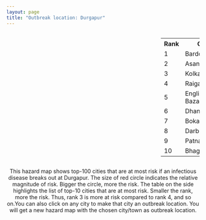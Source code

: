 ```yaml
---
layout: page
title: "Outbreak location: Durgapur"
---
```

<div style="width: 100%; overflow: auto;">
<div style="width: 75%; float: left;">
<div id="mapid">
<script src="https://buda-magenta.github.io/hazard_map/load_map.js"></script>

<script>
var marker_outbreak = L.marker([23.535048, 87.338043],{"autoPan": true}).addTo(map); marker_outbreak.bindTooltip("Durgapur").openTooltip();

var circle_1 = L.circle([23.250000, 87.750000], {"pane": "markerPane", "color": "red", "fill": true, "fillOpacity": 0.2, "fillRule": "evenodd", "lineCap": "round", "lineJoin": "round", "opacity": 1.0, "radius": 101439, "stroke": true, "weight": 3}).addTo(map);
circle_1.bindTooltip("Barddhaman<br>rank: 1<br>hazard index: 0.101439")
circle_1.bindPopup('<a href="https://buda-magenta.github.io/hazard_map/Barddhaman">Barddhaman</a>')

var circle_2 = L.circle([23.687130, 86.974659], {"pane": "markerPane", "color": "red", "fill": true, "fillOpacity": 0.2, "fillRule": "evenodd", "lineCap": "round", "lineJoin": "round", "opacity": 1.0, "radius": 93637, "stroke": true, "weight": 3}).addTo(map);
circle_2.bindTooltip("Asansol<br>rank: 2<br>hazard index: 0.093637")
circle_2.bindPopup('<a href="https://buda-magenta.github.io/hazard_map/Asansol">Asansol</a>')

var circle_3 = L.circle([22.541418, 88.357691], {"pane": "markerPane", "color": "red", "fill": true, "fillOpacity": 0.2, "fillRule": "evenodd", "lineCap": "round", "lineJoin": "round", "opacity": 1.0, "radius": 62698, "stroke": true, "weight": 3}).addTo(map);
circle_3.bindTooltip("Kolkata<br>rank: 3<br>hazard index: 0.062699")
circle_3.bindPopup('<a href="https://buda-magenta.github.io/hazard_map/Kolkata">Kolkata</a>')

var circle_4 = L.circle([25.680654, 88.124646], {"pane": "markerPane", "color": "red", "fill": true, "fillOpacity": 0.2, "fillRule": "evenodd", "lineCap": "round", "lineJoin": "round", "opacity": 1.0, "radius": 26597, "stroke": true, "weight": 3}).addTo(map);
circle_4.bindTooltip("Raiganj<br>rank: 4<br>hazard index: 0.026598")
circle_4.bindPopup('<a href="https://buda-magenta.github.io/hazard_map/Raiganj">Raiganj</a>')

var circle_5 = L.circle([24.965712, 88.127778], {"pane": "markerPane", "color": "red", "fill": true, "fillOpacity": 0.2, "fillRule": "evenodd", "lineCap": "round", "lineJoin": "round", "opacity": 1.0, "radius": 5139, "stroke": true, "weight": 3}).addTo(map);
circle_5.bindTooltip("English Bazar<br>rank: 5<br>hazard index: 0.005140")
circle_5.bindPopup('<a href="https://buda-magenta.github.io/hazard_map/English_Bazar">English Bazar</a>')

var circle_6 = L.circle([23.795281, 86.430964], {"pane": "markerPane", "color": "red", "fill": true, "fillOpacity": 0.2, "fillRule": "evenodd", "lineCap": "round", "lineJoin": "round", "opacity": 1.0, "radius": 4994, "stroke": true, "weight": 3}).addTo(map);
circle_6.bindTooltip("Dhanbad<br>rank: 6<br>hazard index: 0.004994")
circle_6.bindPopup('<a href="https://buda-magenta.github.io/hazard_map/Dhanbad">Dhanbad</a>')

var circle_7 = L.circle([23.699128, 85.991069], {"pane": "markerPane", "color": "red", "fill": true, "fillOpacity": 0.2, "fillRule": "evenodd", "lineCap": "round", "lineJoin": "round", "opacity": 1.0, "radius": 4362, "stroke": true, "weight": 3}).addTo(map);
circle_7.bindTooltip("Bokaro<br>rank: 7<br>hazard index: 0.004363")
circle_7.bindPopup('<a href="https://buda-magenta.github.io/hazard_map/Bokaro">Bokaro</a>')

var circle_8 = L.circle([26.083143, 86.032571], {"pane": "markerPane", "color": "red", "fill": true, "fillOpacity": 0.2, "fillRule": "evenodd", "lineCap": "round", "lineJoin": "round", "opacity": 1.0, "radius": 4247, "stroke": true, "weight": 3}).addTo(map);
circle_8.bindTooltip("Darbhanga<br>rank: 8<br>hazard index: 0.004247")
circle_8.bindPopup('<a href="https://buda-magenta.github.io/hazard_map/Darbhanga">Darbhanga</a>')

var circle_9 = L.circle([25.609324, 85.123525], {"pane": "markerPane", "color": "red", "fill": true, "fillOpacity": 0.2, "fillRule": "evenodd", "lineCap": "round", "lineJoin": "round", "opacity": 1.0, "radius": 4092, "stroke": true, "weight": 3}).addTo(map);
circle_9.bindTooltip("Patna<br>rank: 9<br>hazard index: 0.004093")
circle_9.bindPopup('<a href="https://buda-magenta.github.io/hazard_map/Patna">Patna</a>')

var circle_10 = L.circle([25.286698, 87.132254], {"pane": "markerPane", "color": "red", "fill": true, "fillOpacity": 0.2, "fillRule": "evenodd", "lineCap": "round", "lineJoin": "round", "opacity": 1.0, "radius": 3295, "stroke": true, "weight": 3}).addTo(map);
circle_10.bindTooltip("Bhagalpur<br>rank: 10<br>hazard index: 0.003295")
circle_10.bindPopup('<a href="https://buda-magenta.github.io/hazard_map/Bhagalpur">Bhagalpur</a>')

var circle_11 = L.circle([26.148658, 85.340013], {"pane": "markerPane", "color": "red", "fill": true, "fillOpacity": 0.2, "fillRule": "evenodd", "lineCap": "round", "lineJoin": "round", "opacity": 1.0, "radius": 2757, "stroke": true, "weight": 3}).addTo(map);
circle_11.bindTooltip("Muzaffarpur<br>rank: 11<br>hazard index: 0.002758")
circle_11.bindPopup('<a href="https://buda-magenta.github.io/hazard_map/Muzaffarpur">Muzaffarpur</a>')

var circle_12 = L.circle([22.508621, 88.253218], {"pane": "markerPane", "color": "red", "fill": true, "fillOpacity": 0.2, "fillRule": "evenodd", "lineCap": "round", "lineJoin": "round", "opacity": 1.0, "radius": 2226, "stroke": true, "weight": 3}).addTo(map);
circle_12.bindTooltip("Maheshtala<br>rank: 12<br>hazard index: 0.002227")
circle_12.bindPopup('<a href="https://buda-magenta.github.io/hazard_map/Maheshtala">Maheshtala</a>')

var circle_13 = L.circle([23.730215, 86.839671], {"pane": "markerPane", "color": "red", "fill": true, "fillOpacity": 0.2, "fillRule": "evenodd", "lineCap": "round", "lineJoin": "round", "opacity": 1.0, "radius": 2222, "stroke": true, "weight": 3}).addTo(map);
circle_13.bindTooltip("Kulti<br>rank: 13<br>hazard index: 0.002223")
circle_13.bindPopup('<a href="https://buda-magenta.github.io/hazard_map/Kulti">Kulti</a>')

var circle_14 = L.circle([25.560900, 87.647654], {"pane": "markerPane", "color": "red", "fill": true, "fillOpacity": 0.2, "fillRule": "evenodd", "lineCap": "round", "lineJoin": "round", "opacity": 1.0, "radius": 2118, "stroke": true, "weight": 3}).addTo(map);
circle_14.bindTooltip("Katihar<br>rank: 14<br>hazard index: 0.002118")
circle_14.bindPopup('<a href="https://buda-magenta.github.io/hazard_map/Katihar">Katihar</a>')

var circle_15 = L.circle([22.646958, 88.343612], {"pane": "markerPane", "color": "red", "fill": true, "fillOpacity": 0.2, "fillRule": "evenodd", "lineCap": "round", "lineJoin": "round", "opacity": 1.0, "radius": 2000, "stroke": true, "weight": 3}).addTo(map);
circle_15.bindTooltip("Bally<br>rank: 15<br>hazard index: 0.002000")
circle_15.bindPopup('<a href="https://buda-magenta.github.io/hazard_map/Bally">Bally</a>')

var circle_16 = L.circle([22.695034, 88.377060], {"pane": "markerPane", "color": "red", "fill": true, "fillOpacity": 0.2, "fillRule": "evenodd", "lineCap": "round", "lineJoin": "round", "opacity": 1.0, "radius": 1907, "stroke": true, "weight": 3}).addTo(map);
circle_16.bindTooltip("Panihati<br>rank: 16<br>hazard index: 0.001908")
circle_16.bindPopup('<a href="https://buda-magenta.github.io/hazard_map/Panihati">Panihati</a>')

var circle_17 = L.circle([22.591260, 88.390964], {"pane": "markerPane", "color": "red", "fill": true, "fillOpacity": 0.2, "fillRule": "evenodd", "lineCap": "round", "lineJoin": "round", "opacity": 1.0, "radius": 1835, "stroke": true, "weight": 3}).addTo(map);
circle_17.bindTooltip("Bidhan Nagar<br>rank: 17<br>hazard index: 0.001835")
circle_17.bindPopup('<a href="https://buda-magenta.github.io/hazard_map/Bidhan_Nagar">Bidhan Nagar</a>')

var circle_18 = L.circle([24.476642, 86.606732], {"pane": "markerPane", "color": "red", "fill": true, "fillOpacity": 0.2, "fillRule": "evenodd", "lineCap": "round", "lineJoin": "round", "opacity": 1.0, "radius": 1705, "stroke": true, "weight": 3}).addTo(map);
circle_18.bindTooltip("Deoghar<br>rank: 18<br>hazard index: 0.001706")
circle_18.bindPopup('<a href="https://buda-magenta.github.io/hazard_map/Deoghar">Deoghar</a>')

var circle_19 = L.circle([22.670728, 88.376342], {"pane": "markerPane", "color": "red", "fill": true, "fillOpacity": 0.2, "fillRule": "evenodd", "lineCap": "round", "lineJoin": "round", "opacity": 1.0, "radius": 1661, "stroke": true, "weight": 3}).addTo(map);
circle_19.bindTooltip("Kamarhati<br>rank: 19<br>hazard index: 0.001661")
circle_19.bindPopup('<a href="https://buda-magenta.github.io/hazard_map/Kamarhati">Kamarhati</a>')

var circle_20 = L.circle([22.782355, 86.159003], {"pane": "markerPane", "color": "red", "fill": true, "fillOpacity": 0.2, "fillRule": "evenodd", "lineCap": "round", "lineJoin": "round", "opacity": 1.0, "radius": 1654, "stroke": true, "weight": 3}).addTo(map);
circle_20.bindTooltip("Adityapur<br>rank: 20<br>hazard index: 0.001655")
circle_20.bindPopup('<a href="https://buda-magenta.github.io/hazard_map/Adityapur">Adityapur</a>')

var circle_21 = L.circle([24.379576, 88.585573], {"pane": "markerPane", "color": "red", "fill": true, "fillOpacity": 0.2, "fillRule": "evenodd", "lineCap": "round", "lineJoin": "round", "opacity": 1.0, "radius": 1593, "stroke": true, "weight": 3}).addTo(map);
circle_21.bindTooltip("Baharampur<br>rank: 21<br>hazard index: 0.001594")
circle_21.bindPopup('<a href="https://buda-magenta.github.io/hazard_map/Baharampur">Baharampur</a>')

var circle_22 = L.circle([26.716413, 88.430992], {"pane": "markerPane", "color": "red", "fill": true, "fillOpacity": 0.2, "fillRule": "evenodd", "lineCap": "round", "lineJoin": "round", "opacity": 1.0, "radius": 1540, "stroke": true, "weight": 3}).addTo(map);
circle_22.bindTooltip("Siliguri<br>rank: 22<br>hazard index: 0.001540")
circle_22.bindPopup('<a href="https://buda-magenta.github.io/hazard_map/Siliguri">Siliguri</a>')

var circle_23 = L.circle([22.717624, 88.488953], {"pane": "markerPane", "color": "red", "fill": true, "fillOpacity": 0.2, "fillRule": "evenodd", "lineCap": "round", "lineJoin": "round", "opacity": 1.0, "radius": 1449, "stroke": true, "weight": 3}).addTo(map);
circle_23.bindTooltip("Barasat<br>rank: 23<br>hazard index: 0.001450")
circle_23.bindPopup('<a href="https://buda-magenta.github.io/hazard_map/Barasat">Barasat</a>')

var circle_24 = L.circle([22.890183, 88.426939], {"pane": "markerPane", "color": "red", "fill": true, "fillOpacity": 0.2, "fillRule": "evenodd", "lineCap": "round", "lineJoin": "round", "opacity": 1.0, "radius": 1445, "stroke": true, "weight": 3}).addTo(map);
circle_24.bindTooltip("Naihati<br>rank: 24<br>hazard index: 0.001446")
circle_24.bindPopup('<a href="https://buda-magenta.github.io/hazard_map/Naihati">Naihati</a>')

var circle_25 = L.circle([22.754995, 88.341667], {"pane": "markerPane", "color": "red", "fill": true, "fillOpacity": 0.2, "fillRule": "evenodd", "lineCap": "round", "lineJoin": "round", "opacity": 1.0, "radius": 1437, "stroke": true, "weight": 3}).addTo(map);
circle_25.bindTooltip("Serampore<br>rank: 25<br>hazard index: 0.001437")
circle_25.bindPopup('<a href="https://buda-magenta.github.io/hazard_map/Serampore">Serampore</a>')

var circle_26 = L.circle([23.332200, 86.361600], {"pane": "markerPane", "color": "red", "fill": true, "fillOpacity": 0.2, "fillRule": "evenodd", "lineCap": "round", "lineJoin": "round", "opacity": 1.0, "radius": 1372, "stroke": true, "weight": 3}).addTo(map);
circle_26.bindTooltip("Purulia<br>rank: 26<br>hazard index: 0.001372")
circle_26.bindPopup('<a href="https://buda-magenta.github.io/hazard_map/Purulia">Purulia</a>')

var circle_27 = L.circle([25.133173, 86.525040], {"pane": "markerPane", "color": "red", "fill": true, "fillOpacity": 0.2, "fillRule": "evenodd", "lineCap": "round", "lineJoin": "round", "opacity": 1.0, "radius": 1323, "stroke": true, "weight": 3}).addTo(map);
circle_27.bindTooltip("Kharagpur<br>rank: 27<br>hazard index: 0.001323")
circle_27.bindPopup('<a href="https://buda-magenta.github.io/hazard_map/Kharagpur">Kharagpur</a>')

var circle_28 = L.circle([22.707369, 88.374437], {"pane": "markerPane", "color": "red", "fill": true, "fillOpacity": 0.2, "fillRule": "evenodd", "lineCap": "round", "lineJoin": "round", "opacity": 1.0, "radius": 1196, "stroke": true, "weight": 3}).addTo(map);
circle_28.bindTooltip("Baranagar<br>rank: 28<br>hazard index: 0.001196")
circle_28.bindPopup('<a href="https://buda-magenta.github.io/hazard_map/Baranagar">Baranagar</a>')

var circle_29 = L.circle([28.651718, 77.221939], {"pane": "markerPane", "color": "red", "fill": true, "fillOpacity": 0.2, "fillRule": "evenodd", "lineCap": "round", "lineJoin": "round", "opacity": 1.0, "radius": 1162, "stroke": true, "weight": 3}).addTo(map);
circle_29.bindTooltip("Delhi<br>rank: 29<br>hazard index: 0.001163")
circle_29.bindPopup('<a href="https://buda-magenta.github.io/hazard_map/Delhi">Delhi</a>')

var circle_30 = L.circle([22.801519, 86.202958], {"pane": "markerPane", "color": "red", "fill": true, "fillOpacity": 0.2, "fillRule": "evenodd", "lineCap": "round", "lineJoin": "round", "opacity": 1.0, "radius": 1128, "stroke": true, "weight": 3}).addTo(map);
circle_30.bindTooltip("Jamshedpur<br>rank: 30<br>hazard index: 0.001129")
circle_30.bindPopup('<a href="https://buda-magenta.github.io/hazard_map/Jamshedpur">Jamshedpur</a>')

var circle_31 = L.circle([23.967515, 85.438846], {"pane": "markerPane", "color": "red", "fill": true, "fillOpacity": 0.2, "fillRule": "evenodd", "lineCap": "round", "lineJoin": "round", "opacity": 1.0, "radius": 1028, "stroke": true, "weight": 3}).addTo(map);
circle_31.bindTooltip("Hazaribagh<br>rank: 31<br>hazard index: 0.001028")
circle_31.bindPopup('<a href="https://buda-magenta.github.io/hazard_map/Hazaribagh">Hazaribagh</a>')

var circle_32 = L.circle([25.773344, 84.784977], {"pane": "markerPane", "color": "red", "fill": true, "fillOpacity": 0.2, "fillRule": "evenodd", "lineCap": "round", "lineJoin": "round", "opacity": 1.0, "radius": 1020, "stroke": true, "weight": 3}).addTo(map);
circle_32.bindTooltip("Chapra<br>rank: 32<br>hazard index: 0.001021")
circle_32.bindPopup('<a href="https://buda-magenta.github.io/hazard_map/Chapra">Chapra</a>')

var circle_33 = L.circle([22.028124, 88.063265], {"pane": "markerPane", "color": "red", "fill": true, "fillOpacity": 0.2, "fillRule": "evenodd", "lineCap": "round", "lineJoin": "round", "opacity": 1.0, "radius": 1000, "stroke": true, "weight": 3}).addTo(map);
circle_33.bindTooltip("Haldia<br>rank: 33<br>hazard index: 0.001001")
circle_33.bindPopup('<a href="https://buda-magenta.github.io/hazard_map/Haldia">Haldia</a>')

var circle_34 = L.circle([22.694792, 88.453018], {"pane": "markerPane", "color": "red", "fill": true, "fillOpacity": 0.2, "fillRule": "evenodd", "lineCap": "round", "lineJoin": "round", "opacity": 1.0, "radius": 987, "stroke": true, "weight": 3}).addTo(map);
circle_34.bindTooltip("Madhyamgram<br>rank: 34<br>hazard index: 0.000987")
circle_34.bindPopup('<a href="https://buda-magenta.github.io/hazard_map/Madhyamgram">Madhyamgram</a>')

var circle_35 = L.circle([22.472223, 88.093845], {"pane": "markerPane", "color": "red", "fill": true, "fillOpacity": 0.2, "fillRule": "evenodd", "lineCap": "round", "lineJoin": "round", "opacity": 1.0, "radius": 977, "stroke": true, "weight": 3}).addTo(map);
circle_35.bindTooltip("Uluberia<br>rank: 35<br>hazard index: 0.000978")
circle_35.bindPopup('<a href="https://buda-magenta.github.io/hazard_map/Uluberia">Uluberia</a>')

var circle_36 = L.circle([22.794910, 88.331772], {"pane": "markerPane", "color": "red", "fill": true, "fillOpacity": 0.2, "fillRule": "evenodd", "lineCap": "round", "lineJoin": "round", "opacity": 1.0, "radius": 913, "stroke": true, "weight": 3}).addTo(map);
circle_36.bindTooltip("Baidyabati<br>rank: 36<br>hazard index: 0.000913")
circle_36.bindPopup('<a href="https://buda-magenta.github.io/hazard_map/Baidyabati">Baidyabati</a>')

var circle_37 = L.circle([26.838100, 80.934600], {"pane": "markerPane", "color": "red", "fill": true, "fillOpacity": 0.2, "fillRule": "evenodd", "lineCap": "round", "lineJoin": "round", "opacity": 1.0, "radius": 907, "stroke": true, "weight": 3}).addTo(map);
circle_37.bindTooltip("Lucknow<br>rank: 37<br>hazard index: 0.000907")
circle_37.bindPopup('<a href="https://buda-magenta.github.io/hazard_map/Lucknow">Lucknow</a>')

var circle_38 = L.circle([23.370035, 85.325013], {"pane": "markerPane", "color": "red", "fill": true, "fillOpacity": 0.2, "fillRule": "evenodd", "lineCap": "round", "lineJoin": "round", "opacity": 1.0, "radius": 906, "stroke": true, "weight": 3}).addTo(map);
circle_38.bindTooltip("Ranchi<br>rank: 38<br>hazard index: 0.000907")
circle_38.bindPopup('<a href="https://buda-magenta.github.io/hazard_map/Ranchi">Ranchi</a>')

var circle_39 = L.circle([22.901200, 88.389900], {"pane": "markerPane", "color": "red", "fill": true, "fillOpacity": 0.2, "fillRule": "evenodd", "lineCap": "round", "lineJoin": "round", "opacity": 1.0, "radius": 869, "stroke": true, "weight": 3}).addTo(map);
circle_39.bindTooltip("Hugli-Chinsurah<br>rank: 39<br>hazard index: 0.000870")
circle_39.bindPopup('<a href="https://buda-magenta.github.io/hazard_map/Hugli-Chinsurah">Hugli-Chinsurah</a>')

var circle_40 = L.circle([23.388901, 88.372439], {"pane": "markerPane", "color": "red", "fill": true, "fillOpacity": 0.2, "fillRule": "evenodd", "lineCap": "round", "lineJoin": "round", "opacity": 1.0, "radius": 831, "stroke": true, "weight": 3}).addTo(map);
circle_40.bindTooltip("Nabadwip<br>rank: 40<br>hazard index: 0.000832")
circle_40.bindPopup('<a href="https://buda-magenta.github.io/hazard_map/Nabadwip">Nabadwip</a>')

var circle_41 = L.circle([26.671329, 83.364583], {"pane": "markerPane", "color": "red", "fill": true, "fillOpacity": 0.2, "fillRule": "evenodd", "lineCap": "round", "lineJoin": "round", "opacity": 1.0, "radius": 804, "stroke": true, "weight": 3}).addTo(map);
circle_41.bindTooltip("Gorakhpur<br>rank: 41<br>hazard index: 0.000804")
circle_41.bindPopup('<a href="https://buda-magenta.github.io/hazard_map/Gorakhpur">Gorakhpur</a>')

var circle_42 = L.circle([22.667046, 88.341146], {"pane": "markerPane", "color": "red", "fill": true, "fillOpacity": 0.2, "fillRule": "evenodd", "lineCap": "round", "lineJoin": "round", "opacity": 1.0, "radius": 786, "stroke": true, "weight": 3}).addTo(map);
circle_42.bindTooltip("Uttarpara<br>rank: 42<br>hazard index: 0.000787")
circle_42.bindPopup('<a href="https://buda-magenta.github.io/hazard_map/Uttarpara">Uttarpara</a>')

var circle_43 = L.circle([22.840800, 88.653500], {"pane": "markerPane", "color": "red", "fill": true, "fillOpacity": 0.2, "fillRule": "evenodd", "lineCap": "round", "lineJoin": "round", "opacity": 1.0, "radius": 755, "stroke": true, "weight": 3}).addTo(map);
circle_43.bindTooltip("Habra<br>rank: 43<br>hazard index: 0.000755")
circle_43.bindPopup('<a href="https://buda-magenta.github.io/hazard_map/Habra">Habra</a>')

var circle_44 = L.circle([25.720581, 85.255560], {"pane": "markerPane", "color": "red", "fill": true, "fillOpacity": 0.2, "fillRule": "evenodd", "lineCap": "round", "lineJoin": "round", "opacity": 1.0, "radius": 730, "stroke": true, "weight": 3}).addTo(map);
circle_44.bindTooltip("Hajipur<br>rank: 44<br>hazard index: 0.000731")
circle_44.bindPopup('<a href="https://buda-magenta.github.io/hazard_map/Hajipur">Hajipur</a>')

var circle_45 = L.circle([22.974972, 88.434592], {"pane": "markerPane", "color": "red", "fill": true, "fillOpacity": 0.2, "fillRule": "evenodd", "lineCap": "round", "lineJoin": "round", "opacity": 1.0, "radius": 729, "stroke": true, "weight": 3}).addTo(map);
circle_45.bindTooltip("Kalyani<br>rank: 45<br>hazard index: 0.000729")
circle_45.bindPopup('<a href="https://buda-magenta.github.io/hazard_map/Kalyani">Kalyani</a>')

var circle_46 = L.circle([23.405848, 88.495894], {"pane": "markerPane", "color": "red", "fill": true, "fillOpacity": 0.2, "fillRule": "evenodd", "lineCap": "round", "lineJoin": "round", "opacity": 1.0, "radius": 728, "stroke": true, "weight": 3}).addTo(map);
circle_46.bindTooltip("Krishnanagar<br>rank: 46<br>hazard index: 0.000729")
circle_46.bindPopup('<a href="https://buda-magenta.github.io/hazard_map/Krishnanagar">Krishnanagar</a>')

var circle_47 = L.circle([23.259346, 88.437212], {"pane": "markerPane", "color": "red", "fill": true, "fillOpacity": 0.2, "fillRule": "evenodd", "lineCap": "round", "lineJoin": "round", "opacity": 1.0, "radius": 726, "stroke": true, "weight": 3}).addTo(map);
circle_47.bindTooltip("Santipur<br>rank: 47<br>hazard index: 0.000727")
circle_47.bindPopup('<a href="https://buda-magenta.github.io/hazard_map/Santipur">Santipur</a>')

var circle_48 = L.circle([22.870214, 88.419608], {"pane": "markerPane", "color": "red", "fill": true, "fillOpacity": 0.2, "fillRule": "evenodd", "lineCap": "round", "lineJoin": "round", "opacity": 1.0, "radius": 724, "stroke": true, "weight": 3}).addTo(map);
circle_48.bindTooltip("Barrackpur<br>rank: 48<br>hazard index: 0.000724")
circle_48.bindPopup('<a href="https://buda-magenta.github.io/hazard_map/Barrackpur">Barrackpur</a>')

var circle_49 = L.circle([22.965365, 88.403973], {"pane": "markerPane", "color": "red", "fill": true, "fillOpacity": 0.2, "fillRule": "evenodd", "lineCap": "round", "lineJoin": "round", "opacity": 1.0, "radius": 696, "stroke": true, "weight": 3}).addTo(map);
circle_49.bindTooltip("Bansberia<br>rank: 49<br>hazard index: 0.000697")
circle_49.bindPopup('<a href="https://buda-magenta.github.io/hazard_map/Bansberia">Bansberia</a>')

var circle_50 = L.circle([23.160894, 79.949770], {"pane": "markerPane", "color": "red", "fill": true, "fillOpacity": 0.2, "fillRule": "evenodd", "lineCap": "round", "lineJoin": "round", "opacity": 1.0, "radius": 689, "stroke": true, "weight": 3}).addTo(map);
circle_50.bindTooltip("Jabalpur<br>rank: 50<br>hazard index: 0.000690")
circle_50.bindPopup('<a href="https://buda-magenta.github.io/hazard_map/Jabalpur">Jabalpur</a>')

var circle_51 = L.circle([19.075990, 72.877393], {"pane": "markerPane", "color": "red", "fill": true, "fillOpacity": 0.2, "fillRule": "evenodd", "lineCap": "round", "lineJoin": "round", "opacity": 1.0, "radius": 685, "stroke": true, "weight": 3}).addTo(map);
circle_51.bindTooltip("Mumbai<br>rank: 51<br>hazard index: 0.000686")
circle_51.bindPopup('<a href="https://buda-magenta.github.io/hazard_map/Mumbai">Mumbai</a>')

var circle_52 = L.circle([22.661196, 88.866022], {"pane": "markerPane", "color": "red", "fill": true, "fillOpacity": 0.2, "fillRule": "evenodd", "lineCap": "round", "lineJoin": "round", "opacity": 1.0, "radius": 673, "stroke": true, "weight": 3}).addTo(map);
circle_52.bindTooltip("Basirhat<br>rank: 52<br>hazard index: 0.000674")
circle_52.bindPopup('<a href="https://buda-magenta.github.io/hazard_map/Basirhat">Basirhat</a>')

var circle_53 = L.circle([22.920982, 88.437022], {"pane": "markerPane", "color": "red", "fill": true, "fillOpacity": 0.2, "fillRule": "evenodd", "lineCap": "round", "lineJoin": "round", "opacity": 1.0, "radius": 617, "stroke": true, "weight": 3}).addTo(map);
circle_53.bindTooltip("Halisahar<br>rank: 53<br>hazard index: 0.000618")
circle_53.bindPopup('<a href="https://buda-magenta.github.io/hazard_map/Halisahar">Halisahar</a>')

var circle_54 = L.circle([26.180598, 91.753943], {"pane": "markerPane", "color": "red", "fill": true, "fillOpacity": 0.2, "fillRule": "evenodd", "lineCap": "round", "lineJoin": "round", "opacity": 1.0, "radius": 604, "stroke": true, "weight": 3}).addTo(map);
circle_54.bindTooltip("Guwahati<br>rank: 54<br>hazard index: 0.000605")
circle_54.bindPopup('<a href="https://buda-magenta.github.io/hazard_map/Guwahati">Guwahati</a>')

var circle_55 = L.circle([22.726141, 88.343487], {"pane": "markerPane", "color": "red", "fill": true, "fillOpacity": 0.2, "fillRule": "evenodd", "lineCap": "round", "lineJoin": "round", "opacity": 1.0, "radius": 600, "stroke": true, "weight": 3}).addTo(map);
circle_55.bindTooltip("Rishra<br>rank: 55<br>hazard index: 0.000600")
circle_55.bindPopup('<a href="https://buda-magenta.github.io/hazard_map/Rishra">Rishra</a>')

var circle_56 = L.circle([22.949011, 88.435910], {"pane": "markerPane", "color": "red", "fill": true, "fillOpacity": 0.2, "fillRule": "evenodd", "lineCap": "round", "lineJoin": "round", "opacity": 1.0, "radius": 594, "stroke": true, "weight": 3}).addTo(map);
circle_56.bindTooltip("Kanchrapara<br>rank: 56<br>hazard index: 0.000594")
circle_56.bindPopup('<a href="https://buda-magenta.github.io/hazard_map/Kanchrapara">Kanchrapara</a>')

var circle_57 = L.circle([22.741920, 88.379201], {"pane": "markerPane", "color": "red", "fill": true, "fillOpacity": 0.2, "fillRule": "evenodd", "lineCap": "round", "lineJoin": "round", "opacity": 1.0, "radius": 590, "stroke": true, "weight": 3}).addTo(map);
circle_57.bindTooltip("Titagarh<br>rank: 57<br>hazard index: 0.000591")
circle_57.bindPopup('<a href="https://buda-magenta.github.io/hazard_map/Titagarh">Titagarh</a>')

var circle_58 = L.circle([23.131954, 87.207397], {"pane": "markerPane", "color": "red", "fill": true, "fillOpacity": 0.2, "fillRule": "evenodd", "lineCap": "round", "lineJoin": "round", "opacity": 1.0, "radius": 557, "stroke": true, "weight": 3}).addTo(map);
circle_58.bindTooltip("Bankura<br>rank: 58<br>hazard index: 0.000557")
circle_58.bindPopup('<a href="https://buda-magenta.github.io/hazard_map/Bankura">Bankura</a>')

var circle_59 = L.circle([23.056882, 88.781851], {"pane": "markerPane", "color": "red", "fill": true, "fillOpacity": 0.2, "fillRule": "evenodd", "lineCap": "round", "lineJoin": "round", "opacity": 1.0, "radius": 553, "stroke": true, "weight": 3}).addTo(map);
circle_59.bindTooltip("Bongaon<br>rank: 59<br>hazard index: 0.000553")
circle_59.bindPopup('<a href="https://buda-magenta.github.io/hazard_map/Bongaon">Bongaon</a>')

var circle_60 = L.circle([21.934900, 86.732400], {"pane": "markerPane", "color": "red", "fill": true, "fillOpacity": 0.2, "fillRule": "evenodd", "lineCap": "round", "lineJoin": "round", "opacity": 1.0, "radius": 537, "stroke": true, "weight": 3}).addTo(map);
circle_60.bindTooltip("Baripada<br>rank: 60<br>hazard index: 0.000537")
circle_60.bindPopup('<a href="https://buda-magenta.github.io/hazard_map/Baripada">Baripada</a>')

var circle_61 = L.circle([22.715699, 88.381582], {"pane": "markerPane", "color": "red", "fill": true, "fillOpacity": 0.2, "fillRule": "evenodd", "lineCap": "round", "lineJoin": "round", "opacity": 1.0, "radius": 535, "stroke": true, "weight": 3}).addTo(map);
circle_61.bindTooltip("Khardaha<br>rank: 61<br>hazard index: 0.000535")
circle_61.bindPopup('<a href="https://buda-magenta.github.io/hazard_map/Khardaha">Khardaha</a>')

var circle_62 = L.circle([26.505476, 93.977739], {"pane": "markerPane", "color": "red", "fill": true, "fillOpacity": 0.2, "fillRule": "evenodd", "lineCap": "round", "lineJoin": "round", "opacity": 1.0, "radius": 463, "stroke": true, "weight": 3}).addTo(map);
circle_62.bindTooltip("Chandan Nagar<br>rank: 62<br>hazard index: 0.000463")
circle_62.bindPopup('<a href="https://buda-magenta.github.io/hazard_map/Chandan_Nagar">Chandan Nagar</a>')

var circle_63 = L.circle([25.877933, 84.119959], {"pane": "markerPane", "color": "red", "fill": true, "fillOpacity": 0.2, "fillRule": "evenodd", "lineCap": "round", "lineJoin": "round", "opacity": 1.0, "radius": 451, "stroke": true, "weight": 3}).addTo(map);
circle_63.bindTooltip("Ballia<br>rank: 63<br>hazard index: 0.000452")
circle_63.bindPopup('<a href="https://buda-magenta.github.io/hazard_map/Ballia">Ballia</a>')

var circle_64 = L.circle([12.979120, 77.591300], {"pane": "markerPane", "color": "red", "fill": true, "fillOpacity": 0.2, "fillRule": "evenodd", "lineCap": "round", "lineJoin": "round", "opacity": 1.0, "radius": 444, "stroke": true, "weight": 3}).addTo(map);
circle_64.bindTooltip("Bangalore<br>rank: 64<br>hazard index: 0.000445")
circle_64.bindPopup('<a href="https://buda-magenta.github.io/hazard_map/Bangalore">Bangalore</a>')

var circle_65 = L.circle([20.266777, 85.843559], {"pane": "markerPane", "color": "red", "fill": true, "fillOpacity": 0.2, "fillRule": "evenodd", "lineCap": "round", "lineJoin": "round", "opacity": 1.0, "radius": 402, "stroke": true, "weight": 3}).addTo(map);
circle_65.bindTooltip("Bhubaneswar<br>rank: 65<br>hazard index: 0.000403")
circle_65.bindPopup('<a href="https://buda-magenta.github.io/hazard_map/Bhubaneswar">Bhubaneswar</a>')

var circle_66 = L.circle([25.335649, 83.007629], {"pane": "markerPane", "color": "red", "fill": true, "fillOpacity": 0.2, "fillRule": "evenodd", "lineCap": "round", "lineJoin": "round", "opacity": 1.0, "radius": 375, "stroke": true, "weight": 3}).addTo(map);
circle_66.bindTooltip("Varanasi<br>rank: 66<br>hazard index: 0.000376")
circle_66.bindPopup('<a href="https://buda-magenta.github.io/hazard_map/Varanasi">Varanasi</a>')

var circle_67 = L.circle([26.669512, 84.957411], {"pane": "markerPane", "color": "red", "fill": true, "fillOpacity": 0.2, "fillRule": "evenodd", "lineCap": "round", "lineJoin": "round", "opacity": 1.0, "radius": 355, "stroke": true, "weight": 3}).addTo(map);
circle_67.bindTooltip("Motihari<br>rank: 67<br>hazard index: 0.000355")
circle_67.bindPopup('<a href="https://buda-magenta.github.io/hazard_map/Motihari">Motihari</a>')

var circle_68 = L.circle([21.735348, 81.944459], {"pane": "markerPane", "color": "red", "fill": true, "fillOpacity": 0.2, "fillRule": "evenodd", "lineCap": "round", "lineJoin": "round", "opacity": 1.0, "radius": 343, "stroke": true, "weight": 3}).addTo(map);
circle_68.bindTooltip("Bhatpara<br>rank: 68<br>hazard index: 0.000344")
circle_68.bindPopup('<a href="https://buda-magenta.github.io/hazard_map/Bhatpara">Bhatpara</a>')

var circle_69 = L.circle([26.298638, 87.953148], {"pane": "markerPane", "color": "red", "fill": true, "fillOpacity": 0.2, "fillRule": "evenodd", "lineCap": "round", "lineJoin": "round", "opacity": 1.0, "radius": 323, "stroke": true, "weight": 3}).addTo(map);
circle_69.bindTooltip("Kishanganj<br>rank: 69<br>hazard index: 0.000324")
circle_69.bindPopup('<a href="https://buda-magenta.github.io/hazard_map/Kishanganj">Kishanganj</a>')

var circle_70 = L.circle([13.083694, 80.270186], {"pane": "markerPane", "color": "red", "fill": true, "fillOpacity": 0.2, "fillRule": "evenodd", "lineCap": "round", "lineJoin": "round", "opacity": 1.0, "radius": 322, "stroke": true, "weight": 3}).addTo(map);
circle_70.bindTooltip("Chennai<br>rank: 70<br>hazard index: 0.000323")
circle_70.bindPopup('<a href="https://buda-magenta.github.io/hazard_map/Chennai">Chennai</a>')

var circle_71 = L.circle([17.388786, 78.461065], {"pane": "markerPane", "color": "red", "fill": true, "fillOpacity": 0.2, "fillRule": "evenodd", "lineCap": "round", "lineJoin": "round", "opacity": 1.0, "radius": 310, "stroke": true, "weight": 3}).addTo(map);
circle_71.bindTooltip("Hyderabad<br>rank: 71<br>hazard index: 0.000311")
circle_71.bindPopup('<a href="https://buda-magenta.github.io/hazard_map/Hyderabad">Hyderabad</a>')

var circle_72 = L.circle([28.457876, 79.405571], {"pane": "markerPane", "color": "red", "fill": true, "fillOpacity": 0.2, "fillRule": "evenodd", "lineCap": "round", "lineJoin": "round", "opacity": 1.0, "radius": 263, "stroke": true, "weight": 3}).addTo(map);
circle_72.bindTooltip("Bareilly<br>rank: 72<br>hazard index: 0.000263")
circle_72.bindPopup('<a href="https://buda-magenta.github.io/hazard_map/Bareilly">Bareilly</a>')

var circle_73 = L.circle([25.438130, 81.833800], {"pane": "markerPane", "color": "red", "fill": true, "fillOpacity": 0.2, "fillRule": "evenodd", "lineCap": "round", "lineJoin": "round", "opacity": 1.0, "radius": 244, "stroke": true, "weight": 3}).addTo(map);
circle_73.bindTooltip("Allahabad<br>rank: 73<br>hazard index: 0.000245")
circle_73.bindPopup('<a href="https://buda-magenta.github.io/hazard_map/Allahabad">Allahabad</a>')

var circle_74 = L.circle([26.460914, 80.321759], {"pane": "markerPane", "color": "red", "fill": true, "fillOpacity": 0.2, "fillRule": "evenodd", "lineCap": "round", "lineJoin": "round", "opacity": 1.0, "radius": 237, "stroke": true, "weight": 3}).addTo(map);
circle_74.bindTooltip("Kanpur<br>rank: 74<br>hazard index: 0.000238")
circle_74.bindPopup('<a href="https://buda-magenta.github.io/hazard_map/Kanpur">Kanpur</a>')

var circle_75 = L.circle([25.329791, 86.456777], {"pane": "markerPane", "color": "red", "fill": true, "fillOpacity": 0.2, "fillRule": "evenodd", "lineCap": "round", "lineJoin": "round", "opacity": 1.0, "radius": 209, "stroke": true, "weight": 3}).addTo(map);
circle_75.bindTooltip("Jamalpur<br>rank: 75<br>hazard index: 0.000210")
circle_75.bindPopup('<a href="https://buda-magenta.github.io/hazard_map/Jamalpur">Jamalpur</a>')

var circle_76 = L.circle([24.796436, 85.007956], {"pane": "markerPane", "color": "red", "fill": true, "fillOpacity": 0.2, "fillRule": "evenodd", "lineCap": "round", "lineJoin": "round", "opacity": 1.0, "radius": 208, "stroke": true, "weight": 3}).addTo(map);
circle_76.bindTooltip("Gaya<br>rank: 76<br>hazard index: 0.000209")
circle_76.bindPopup('<a href="https://buda-magenta.github.io/hazard_map/Gaya">Gaya</a>')

var circle_77 = L.circle([25.572433, 83.609605], {"pane": "markerPane", "color": "red", "fill": true, "fillOpacity": 0.2, "fillRule": "evenodd", "lineCap": "round", "lineJoin": "round", "opacity": 1.0, "radius": 182, "stroke": true, "weight": 3}).addTo(map);
circle_77.bindTooltip("Medinipur<br>rank: 77<br>hazard index: 0.000183")
circle_77.bindPopup('<a href="https://buda-magenta.github.io/hazard_map/Medinipur">Medinipur</a>')

var circle_78 = L.circle([23.831238, 91.282382], {"pane": "markerPane", "color": "red", "fill": true, "fillOpacity": 0.2, "fillRule": "evenodd", "lineCap": "round", "lineJoin": "round", "opacity": 1.0, "radius": 180, "stroke": true, "weight": 3}).addTo(map);
circle_78.bindTooltip("Agartala<br>rank: 78<br>hazard index: 0.000180")
circle_78.bindPopup('<a href="https://buda-magenta.github.io/hazard_map/Agartala">Agartala</a>')

var circle_79 = L.circle([25.954628, 83.647350], {"pane": "markerPane", "color": "red", "fill": true, "fillOpacity": 0.2, "fillRule": "evenodd", "lineCap": "round", "lineJoin": "round", "opacity": 1.0, "radius": 167, "stroke": true, "weight": 3}).addTo(map);
circle_79.bindTooltip("Maunath Bhanjan<br>rank: 79<br>hazard index: 0.000168")
circle_79.bindPopup('<a href="https://buda-magenta.github.io/hazard_map/Maunath_Bhanjan">Maunath Bhanjan</a>')

var circle_80 = L.circle([17.723128, 83.301284], {"pane": "markerPane", "color": "red", "fill": true, "fillOpacity": 0.2, "fillRule": "evenodd", "lineCap": "round", "lineJoin": "round", "opacity": 1.0, "radius": 164, "stroke": true, "weight": 3}).addTo(map);
circle_80.bindTooltip("Visakhapatnam<br>rank: 80<br>hazard index: 0.000165")
circle_80.bindPopup('<a href="https://buda-magenta.github.io/hazard_map/Visakhapatnam">Visakhapatnam</a>')

var circle_81 = L.circle([20.468600, 85.879200], {"pane": "markerPane", "color": "red", "fill": true, "fillOpacity": 0.2, "fillRule": "evenodd", "lineCap": "round", "lineJoin": "round", "opacity": 1.0, "radius": 159, "stroke": true, "weight": 3}).addTo(map);
circle_81.bindTooltip("Cuttack<br>rank: 81<br>hazard index: 0.000160")
circle_81.bindPopup('<a href="https://buda-magenta.github.io/hazard_map/Cuttack">Cuttack</a>')

var circle_82 = L.circle([26.626484, 88.734077], {"pane": "markerPane", "color": "red", "fill": true, "fillOpacity": 0.2, "fillRule": "evenodd", "lineCap": "round", "lineJoin": "round", "opacity": 1.0, "radius": 159, "stroke": true, "weight": 3}).addTo(map);
circle_82.bindTooltip("Jalpaiguri<br>rank: 82<br>hazard index: 0.000160")
circle_82.bindPopup('<a href="https://buda-magenta.github.io/hazard_map/Jalpaiguri">Jalpaiguri</a>')

var circle_83 = L.circle([25.263487, 88.789003], {"pane": "markerPane", "color": "red", "fill": true, "fillOpacity": 0.2, "fillRule": "evenodd", "lineCap": "round", "lineJoin": "round", "opacity": 1.0, "radius": 159, "stroke": true, "weight": 3}).addTo(map);
circle_83.bindTooltip("Balurghat<br>rank: 83<br>hazard index: 0.000159")
circle_83.bindPopup('<a href="https://buda-magenta.github.io/hazard_map/Balurghat">Balurghat</a>')

var circle_84 = L.circle([24.197443, 82.666145], {"pane": "markerPane", "color": "red", "fill": true, "fillOpacity": 0.2, "fillRule": "evenodd", "lineCap": "round", "lineJoin": "round", "opacity": 1.0, "radius": 157, "stroke": true, "weight": 3}).addTo(map);
circle_84.bindTooltip("Singrauli<br>rank: 84<br>hazard index: 0.000157")
circle_84.bindPopup('<a href="https://buda-magenta.github.io/hazard_map/Singrauli">Singrauli</a>')

var circle_85 = L.circle([25.623400, 85.041700], {"pane": "markerPane", "color": "red", "fill": true, "fillOpacity": 0.2, "fillRule": "evenodd", "lineCap": "round", "lineJoin": "round", "opacity": 1.0, "radius": 148, "stroke": true, "weight": 3}).addTo(map);
circle_85.bindTooltip("Dinapur Nizamat<br>rank: 85<br>hazard index: 0.000148")
circle_85.bindPopup('<a href="https://buda-magenta.github.io/hazard_map/Dinapur_Nizamat">Dinapur Nizamat</a>')

var circle_86 = L.circle([26.698885, 88.320030], {"pane": "markerPane", "color": "red", "fill": true, "fillOpacity": 0.2, "fillRule": "evenodd", "lineCap": "round", "lineJoin": "round", "opacity": 1.0, "radius": 144, "stroke": true, "weight": 3}).addTo(map);
circle_86.bindTooltip("Bagdogra<br>rank: 86<br>hazard index: 0.000145")
circle_86.bindPopup('<a href="https://buda-magenta.github.io/hazard_map/Bagdogra">Bagdogra</a>')

var circle_87 = L.circle([21.149813, 79.082056], {"pane": "markerPane", "color": "red", "fill": true, "fillOpacity": 0.2, "fillRule": "evenodd", "lineCap": "round", "lineJoin": "round", "opacity": 1.0, "radius": 144, "stroke": true, "weight": 3}).addTo(map);
circle_87.bindTooltip("Nagpur<br>rank: 87<br>hazard index: 0.000144")
circle_87.bindPopup('<a href="https://buda-magenta.github.io/hazard_map/Nagpur">Nagpur</a>')

var circle_88 = L.circle([23.021624, 72.579707], {"pane": "markerPane", "color": "red", "fill": true, "fillOpacity": 0.2, "fillRule": "evenodd", "lineCap": "round", "lineJoin": "round", "opacity": 1.0, "radius": 141, "stroke": true, "weight": 3}).addTo(map);
circle_88.bindTooltip("Ahmedabad<br>rank: 88<br>hazard index: 0.000141")
circle_88.bindPopup('<a href="https://buda-magenta.github.io/hazard_map/Ahmedabad">Ahmedabad</a>')

var circle_89 = L.circle([25.512719, 86.090571], {"pane": "markerPane", "color": "red", "fill": true, "fillOpacity": 0.2, "fillRule": "evenodd", "lineCap": "round", "lineJoin": "round", "opacity": 1.0, "radius": 140, "stroke": true, "weight": 3}).addTo(map);
circle_89.bindTooltip("Begusarai<br>rank: 89<br>hazard index: 0.000141")
circle_89.bindPopup('<a href="https://buda-magenta.github.io/hazard_map/Begusarai">Begusarai</a>')

var circle_90 = L.circle([30.909016, 75.851601], {"pane": "markerPane", "color": "red", "fill": true, "fillOpacity": 0.2, "fillRule": "evenodd", "lineCap": "round", "lineJoin": "round", "opacity": 1.0, "radius": 135, "stroke": true, "weight": 3}).addTo(map);
circle_90.bindTooltip("Ludhiana<br>rank: 90<br>hazard index: 0.000136")
circle_90.bindPopup('<a href="https://buda-magenta.github.io/hazard_map/Ludhiana">Ludhiana</a>')

var circle_91 = L.circle([26.423847, 83.762732], {"pane": "markerPane", "color": "red", "fill": true, "fillOpacity": 0.2, "fillRule": "evenodd", "lineCap": "round", "lineJoin": "round", "opacity": 1.0, "radius": 133, "stroke": true, "weight": 3}).addTo(map);
circle_91.bindTooltip("Deoria<br>rank: 91<br>hazard index: 0.000133")
circle_91.bindPopup('<a href="https://buda-magenta.github.io/hazard_map/Deoria">Deoria</a>')

var circle_92 = L.circle([18.521428, 73.854454], {"pane": "markerPane", "color": "red", "fill": true, "fillOpacity": 0.2, "fillRule": "evenodd", "lineCap": "round", "lineJoin": "round", "opacity": 1.0, "radius": 126, "stroke": true, "weight": 3}).addTo(map);
circle_92.bindTooltip("Pune<br>rank: 92<br>hazard index: 0.000127")
circle_92.bindPopup('<a href="https://buda-magenta.github.io/hazard_map/Pune">Pune</a>')

var circle_93 = L.circle([28.863842, 78.805778], {"pane": "markerPane", "color": "red", "fill": true, "fillOpacity": 0.2, "fillRule": "evenodd", "lineCap": "round", "lineJoin": "round", "opacity": 1.0, "radius": 118, "stroke": true, "weight": 3}).addTo(map);
circle_93.bindTooltip("Moradabad<br>rank: 93<br>hazard index: 0.000119")
circle_93.bindPopup('<a href="https://buda-magenta.github.io/hazard_map/Moradabad">Moradabad</a>')

var circle_94 = L.circle([26.915458, 75.818982], {"pane": "markerPane", "color": "red", "fill": true, "fillOpacity": 0.2, "fillRule": "evenodd", "lineCap": "round", "lineJoin": "round", "opacity": 1.0, "radius": 116, "stroke": true, "weight": 3}).addTo(map);
circle_94.bindTooltip("Jaipur<br>rank: 94<br>hazard index: 0.000116")
circle_94.bindPopup('<a href="https://buda-magenta.github.io/hazard_map/Jaipur">Jaipur</a>')

var circle_95 = L.circle([25.623457, 84.596839], {"pane": "markerPane", "color": "red", "fill": true, "fillOpacity": 0.2, "fillRule": "evenodd", "lineCap": "round", "lineJoin": "round", "opacity": 1.0, "radius": 113, "stroke": true, "weight": 3}).addTo(map);
circle_95.bindTooltip("Arrah<br>rank: 95<br>hazard index: 0.000113")
circle_95.bindPopup('<a href="https://buda-magenta.github.io/hazard_map/Arrah">Arrah</a>')

var circle_96 = L.circle([11.664535, 92.739045], {"pane": "markerPane", "color": "red", "fill": true, "fillOpacity": 0.2, "fillRule": "evenodd", "lineCap": "round", "lineJoin": "round", "opacity": 1.0, "radius": 105, "stroke": true, "weight": 3}).addTo(map);
circle_96.bindTooltip("Port Blair<br>rank: 96<br>hazard index: 0.000106")
circle_96.bindPopup('<a href="https://buda-magenta.github.io/hazard_map/Port_Blair">Port Blair</a>')

var circle_97 = L.circle([27.912633, 79.746563], {"pane": "markerPane", "color": "red", "fill": true, "fillOpacity": 0.2, "fillRule": "evenodd", "lineCap": "round", "lineJoin": "round", "opacity": 1.0, "radius": 102, "stroke": true, "weight": 3}).addTo(map);
circle_97.bindTooltip("Shahjahanpur<br>rank: 97<br>hazard index: 0.000102")
circle_97.bindPopup('<a href="https://buda-magenta.github.io/hazard_map/Shahjahanpur">Shahjahanpur</a>')

var circle_98 = L.circle([24.935635, 82.647701], {"pane": "markerPane", "color": "red", "fill": true, "fillOpacity": 0.2, "fillRule": "evenodd", "lineCap": "round", "lineJoin": "round", "opacity": 1.0, "radius": 99, "stroke": true, "weight": 3}).addTo(map);
circle_98.bindTooltip("Mirzapur<br>rank: 98<br>hazard index: 0.000099")
circle_98.bindPopup('<a href="https://buda-magenta.github.io/hazard_map/Mirzapur">Mirzapur</a>')

var circle_99 = L.circle([23.258486, 77.401989], {"pane": "markerPane", "color": "red", "fill": true, "fillOpacity": 0.2, "fillRule": "evenodd", "lineCap": "round", "lineJoin": "round", "opacity": 1.0, "radius": 98, "stroke": true, "weight": 3}).addTo(map);
circle_99.bindTooltip("Bhopal<br>rank: 99<br>hazard index: 0.000099")
circle_99.bindPopup('<a href="https://buda-magenta.github.io/hazard_map/Bhopal">Bhopal</a>')

var circle_100 = L.circle([26.131004, 84.391257], {"pane": "markerPane", "color": "red", "fill": true, "fillOpacity": 0.2, "fillRule": "evenodd", "lineCap": "round", "lineJoin": "round", "opacity": 1.0, "radius": 98, "stroke": true, "weight": 3}).addTo(map);
circle_100.bindTooltip("Siwan<br>rank: 100<br>hazard index: 0.000098")
circle_100.bindPopup('<a href="https://buda-magenta.github.io/hazard_map/Siwan">Siwan</a>')
</script>
</div>
</div>


<div style="width: 20%; float: right;">
<table>
<tr>
<th>Rank</th>
<th>City</th>
</tr>

<tr>
<td>1</td>
<td>Barddhaman</td>
</tr>

<tr>
<td>2</td>
<td>Asansol</td>
</tr>

<tr>
<td>3</td>
<td>Kolkata</td>
</tr>

<tr>
<td>4</td>
<td>Raiganj</td>
</tr>

<tr>
<td>5</td>
<td>English Bazar</td>
</tr>

<tr>
<td>6</td>
<td>Dhanbad</td>
</tr>

<tr>
<td>7</td>
<td>Bokaro</td>
</tr>

<tr>
<td>8</td>
<td>Darbhanga</td>
</tr>

<tr>
<td>9</td>
<td>Patna</td>
</tr>

<tr>
<td>10</td>
<td>Bhagalpur</td>
</tr>

</table>
</div>
</div>


<p align="center">This hazard map shows top-100 cities that are at most risk if an infectious disease breaks out at Durgapur. The size of red circle indicates the relative magnitude of risk. Bigger the circle, more the risk. The table on the side highlights the list of top-10 cities that are at most risk. Smaller the rank, more the risk. Thus, rank 3 is more at risk compared to rank 4, and so on.You can also click on any city to make that city an outbreak location. You will get a new hazard map with the chosen city/town as outbreak location.
</p>